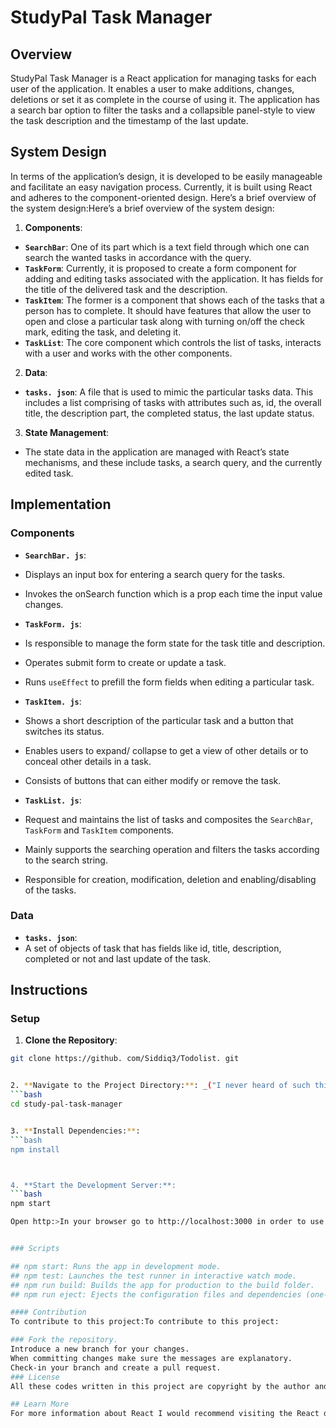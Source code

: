 # StudyPal Task Manager

## Overview

StudyPal Task Manager is a React application for managing tasks for each user of the application. It enables a user to make additions, changes, deletions or set it as complete in the course of using it. The application has a search bar option to filter the tasks and a collapsible panel-style to view the task description and the timestamp of the last update.

## System Design

In terms of the application’s design, it is developed to be easily manageable and facilitate an easy navigation process. Currently, it is built using React and adheres to the component-oriented design. Here’s a brief overview of the system design:Here’s a brief overview of the system design:

1. **Components**:
- **`SearchBar`**: One of its part which is a text field through which one can search the wanted tasks in accordance with the query.
- **`TaskForm`**: Currently, it is proposed to create a form component for adding and editing tasks associated with the application. It has fields for the title of the delivered task and the description.
- **`TaskItem`**: The former is a component that shows each of the tasks that a person has to complete. It should have features that allow the user to open and close a particular task along with turning on/off the check mark, editing the task, and deleting it.
- **`TaskList`**: The core component which controls the list of tasks, interacts with a user and works with the other components.

2. **Data**:
- **`tasks. json`**: A file that is used to mimic the particular tasks data. This includes a list comprising of tasks with attributes such as, id, the overall title, the description part, the completed status, the last update status.

3. **State Management**:
- The state data in the application are managed with React’s state mechanisms, and these include tasks, a search query, and the currently edited task.

## Implementation

### Components

- **`SearchBar. js`**:
- Displays an input box for entering a search query for the tasks.
- Invokes the onSearch function which is a prop each time the input value changes.

- **`TaskForm. js`**:
- Is responsible to manage the form state for the task title and description.
- Operates submit form to create or update a task.
- Runs `useEffect` to prefill the form fields when editing a particular task.

- **`TaskItem. js`**: 
 - Shows a short description of the particular task and a button that switches its status. 
 - Enables users to expand/ collapse to get a view of other details or to conceal other details in a task. 
 - Consists of buttons that can either modify or remove the task. 
 
 - **`TaskList. js`**: 
 - Request and maintains the list of tasks and composites the `SearchBar`, `TaskForm` and `TaskItem` components. 
 - Mainly supports the searching operation and filters the tasks according to the search string. 
 - Responsible for creation, modification, deletion and enabling/disabling of the tasks. 
 
 ### Data 
 
 - **`tasks. json`**: 
 - A set of objects of task that has fields like id, title, description, completed or not and last update of the task. 
 
 ## Instructions 
 
 ### Setup 
 
 1. **Clone the Repository**: 
 ```bash 
 git clone https://github. com/Siddiq3/Todolist. git 
 
 
 2. **Navigate to the Project Directory:**: _("I never heard of such thing”_ – could be a possible apology for a person’s ignorance of a certain phenomenon or object. 
 ```bash 
 cd study-pal-task-manager 
 
 
 3. **Install Dependencies:**: 
 ```bash 
 npm install 
 
 
 
 4. **Start the Development Server:**: 
 ```bash 
 npm start 
 
 Open http:>In your browser go to http://localhost:3000 in order to use application. The page will refresh in case of some changes that you may be doing to it. 
 
 
 ### Scripts 
 
 ## npm start: Runs the app in development mode. 
 ## npm test: Launches the test runner in interactive watch mode. 
 ## npm run build: Builds the app for production to the build folder. 
 ## npm run eject: Ejects the configuration files and dependencies (one-way operation). 
 
 #### Contribution 
 To contribute to this project:To contribute to this project: 
 
 ### Fork the repository. 
 Introduce a new branch for your changes. 
 When committing changes make sure the messages are explanatory. 
 Check-in your branch and create a pull request. 
 ### License 
 All these codes written in this project are copyright by the author and released under MIT License shown in the LICENSE file. 
 
 ## Learn More 
 For more information about React I would recommend visiting the React documentation. For more information on My New App, see the documentation on Create React App. 
 
